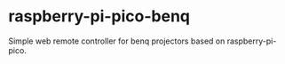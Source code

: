 # raspberry-pi-pico-benq
Simple web remote controller for benq projectors based on raspberry-pi-pico.
